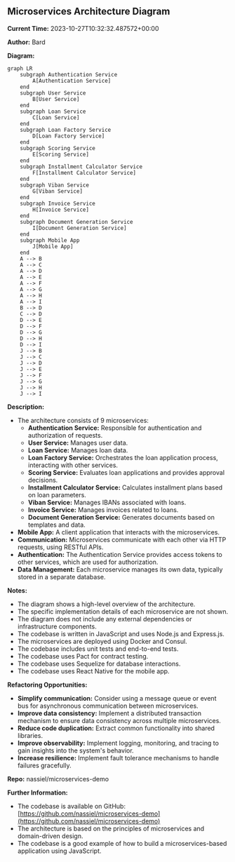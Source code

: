 ## Microservices Architecture Diagram

**Current Time:** 2023-10-27T10:32:32.487572+00:00

**Author:** Bard

**Diagram:**

```mermaid
graph LR
    subgraph Authentication Service
        A[Authentication Service]
    end
    subgraph User Service
        B[User Service]
    end
    subgraph Loan Service
        C[Loan Service]
    end
    subgraph Loan Factory Service
        D[Loan Factory Service]
    end
    subgraph Scoring Service
        E[Scoring Service]
    end
    subgraph Installment Calculator Service
        F[Installment Calculator Service]
    end
    subgraph Viban Service
        G[Viban Service]
    end
    subgraph Invoice Service
        H[Invoice Service]
    end
    subgraph Document Generation Service
        I[Document Generation Service]
    end
    subgraph Mobile App
        J[Mobile App]
    end
    A --> B
    A --> C
    A --> D
    A --> E
    A --> F
    A --> G
    A --> H
    A --> I
    B --> D
    C --> D
    D --> E
    D --> F
    D --> G
    D --> H
    D --> I
    J --> B
    J --> C
    J --> D
    J --> E
    J --> F
    J --> G
    J --> H
    J --> I
```

**Description:**

* The architecture consists of 9 microservices:
    * **Authentication Service:** Responsible for authentication and authorization of requests.
    * **User Service:** Manages user data.
    * **Loan Service:** Manages loan data.
    * **Loan Factory Service:** Orchestrates the loan application process, interacting with other services.
    * **Scoring Service:** Evaluates loan applications and provides approval decisions.
    * **Installment Calculator Service:** Calculates installment plans based on loan parameters.
    * **Viban Service:** Manages IBANs associated with loans.
    * **Invoice Service:** Manages invoices related to loans.
    * **Document Generation Service:** Generates documents based on templates and data.
* **Mobile App:** A client application that interacts with the microservices.
* **Communication:** Microservices communicate with each other via HTTP requests, using RESTful APIs.
* **Authentication:** The Authentication Service provides access tokens to other services, which are used for authorization.
* **Data Management:** Each microservice manages its own data, typically stored in a separate database.

**Notes:**

* The diagram shows a high-level overview of the architecture.
* The specific implementation details of each microservice are not shown.
* The diagram does not include any external dependencies or infrastructure components.
* The codebase is written in JavaScript and uses Node.js and Express.js.
* The microservices are deployed using Docker and Consul.
* The codebase includes unit tests and end-to-end tests.
* The codebase uses Pact for contract testing.
* The codebase uses Sequelize for database interactions.
* The codebase uses React Native for the mobile app.

**Refactoring Opportunities:**

* **Simplify communication:** Consider using a message queue or event bus for asynchronous communication between microservices.
* **Improve data consistency:** Implement a distributed transaction mechanism to ensure data consistency across multiple microservices.
* **Reduce code duplication:** Extract common functionality into shared libraries.
* **Improve observability:** Implement logging, monitoring, and tracing to gain insights into the system's behavior.
* **Increase resilience:** Implement fault tolerance mechanisms to handle failures gracefully.

**Repo:** nassiel/microservices-demo

**Further Information:**

* The codebase is available on GitHub: [https://github.com/nassiel/microservices-demo](https://github.com/nassiel/microservices-demo)
* The architecture is based on the principles of microservices and domain-driven design.
* The codebase is a good example of how to build a microservices-based application using JavaScript.
